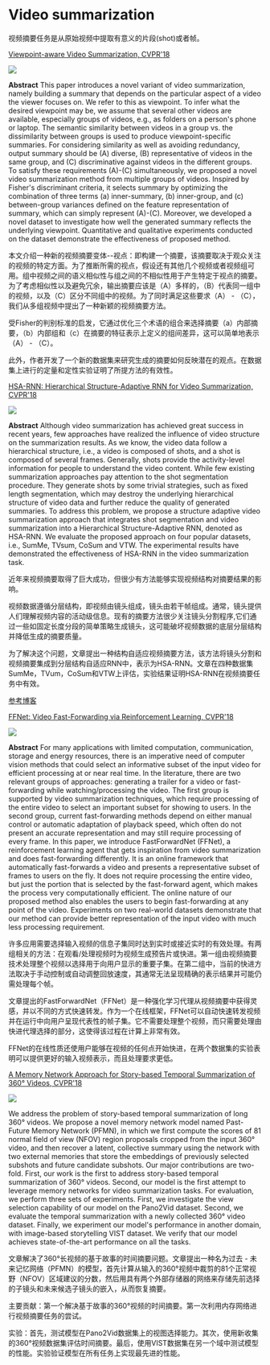 # Video summarization

视频摘要任务是从原始视频中提取有意义的片段(shot)或者帧。

[Viewpoint-aware Video Summarization, CVPR'18](https://arxiv.org/abs/1804.02843)

![](images/0038.png)

**Abstract**
This paper introduces a novel variant of video summarization, namely building a summary that depends on the particular aspect of a video the viewer focuses on. We refer to this as viewpoint. To infer what the desired viewpoint may be, we assume that several other videos are available, especially groups of videos, e.g., as folders on a person's phone or laptop. The semantic similarity between videos in a group vs. the dissimilarity between groups is used to produce viewpoint-specific summaries. For considering similarity as well as avoiding redundancy, output summary should be (A) diverse, (B) representative of videos in the same group, and (C) discriminative against videos in the different groups. To satisfy these requirements (A)-(C) simultaneously, we proposed a novel video summarization method from multiple groups of videos. Inspired by Fisher's discriminant criteria, it selects summary by optimizing the combination of three terms (a) inner-summary, (b) inner-group, and (c) between-group variances defined on the feature representation of summary, which can simply represent (A)-(C). Moreover, we developed a novel dataset to investigate how well the generated summary reflects the underlying viewpoint. Quantitative and qualitative experiments conducted on the dataset demonstrate the effectiveness of proposed method.

本文介绍一种新的视频摘要变体--视点：即构建一个摘要，该摘要取决于观众关注的视频的特定方面。为了推断所需的视点，假设还有其他几个视频或者视频组可用。组中视频之间的语义相似性与组之间的不相似性用于产生特定于视点的摘要。为了考虑相似性以及避免冗余，输出摘要应该是（A）多样的，（B）代表同一组中的视频，以及（C）区分不同组中的视频。为了同时满足这些要求（A） - （C），我们从多组视频中提出了一种新颖的视频摘要方法。

受Fisher的判别标准的启发，它通过优化三个术语的组合来选择摘要（a）内部摘要，（b）内部组和（c）在摘要的特征表示上定义的组间差异，这可以简单地表示（A） - （C）。

此外，作者开发了一个新的数据集来研究生成的摘要如何反映潜在的观点。在数据集上进行的定量和定性实验证明了所提方法的有效性。

[HSA-RNN: Hierarchical Structure-Adaptive RNN for Video Summarization, CVPR'18](http://openaccess.thecvf.com/content_cvpr_2018/papers/Zhao_HSA-RNN_Hierarchical_Structure-Adaptive_CVPR_2018_paper.pdf)

![](images/0039.png)

**Abstract**
Although video summarization has achieved great success in recent years, few approaches have realized the influence of video structure on the summarization results. As we know, the video data follow a hierarchical structure, i.e., a video is composed of shots, and a shot is composed of several frames. Generally, shots provide the activity-level information for people to understand the video content. While few existing summarization approaches pay attention to the shot segmentation procedure. They generate shots by some trivial strategies, such as fixed length segmentation, which may destroy the underlying hierarchical structure of video data and further reduce the quality of generated summaries. To address this problem, we propose a structure adaptive video summarization approach that integrates shot segmentation and video summarization into a Hierarchical Structure-Adaptive RNN, denoted as HSA-RNN. We evaluate the proposed approach on four popular datasets, i.e., SumMe, TVsum, CoSum and VTW. The experimental results have demonstrated the effectiveness of HSA-RNN in the video summarization task.

近年来视频摘要取得了巨大成功，但很少有方法能够实现视频结构对摘要结果的影响。

视频数据遵循分层结构，即视频由镜头组成，镜头由若干帧组成。通常，镜头提供人们理解视频内容的活动级信息。现有的摘要方法很少关注镜头分割程序,它们通过一些如固定长度分段的简单策略生成镜头，这可能破坏视频数据的底层分层结构并降低生成的摘要质量。

为了解决这个问题，文章提出一种结构自适应视频摘要方法，该方法将镜头分割和视频摘要集成到分层结构自适应RNN中，表示为HSA-RNN。文章在四种数据集SumMe，TVum，CoSum和VTW上评估，实验结果证明HSA-RNN在视频摘要任务中有效。

[参考博客](https://zhuanlan.zhihu.com/p/67510393)

[FFNet: Video Fast-Forwarding via Reinforcement Learning, CVPR'18](https://arxiv.org/abs/1805.02792)

![](images/0040.png)

**Abstract**
For many applications with limited computation, communication, storage and energy resources, there is an imperative need of computer vision methods that could select an informative subset of the input video for efficient processing at or near real time. In the literature, there are two relevant groups of approaches: generating a trailer for a video or fast-forwarding while watching/processing the video. The first group is supported by video summarization techniques, which require processing of the entire video to select an important subset for showing to users. In the second group, current fast-forwarding methods depend on either manual control or automatic adaptation of playback speed, which often do not present an accurate representation and may still require processing of every frame. In this paper, we introduce FastForwardNet (FFNet), a reinforcement learning agent that gets inspiration from video summarization and does fast-forwarding differently. It is an online framework that automatically fast-forwards a video and presents a representative subset of frames to users on the fly. It does not require processing the entire video, but just the portion that is selected by the fast-forward agent, which makes the process very computationally efficient. The online nature of our proposed method also enables the users to begin fast-forwarding at any point of the video. Experiments on two real-world datasets demonstrate that our method can provide better representation of the input video with much less processing requirement.

许多应用需要选择输入视频的信息子集同时达到实时或接近实时的有效处理。有两组相关的方法：在观看/处理视频时为视频生成预告片或快进。第一组由视频摘要技术处理整个视频以选择用于向用户显示的重要子集。在第二组中，当前的快进方法取决于手动控制或自动调整回放速度，其通常无法呈现精确的表示结果并可能仍需处理每个帧。

文章提出的FastForwardNet（FFNet）是一种强化学习代理从视频摘要中获得灵感，并以不同的方式快速转发。作为一个在线框架，FFNet可以自动快速转发视频并在运行中向用户呈现代表性的帧子集。它不需要处理整个视频，而只需要处理由快进代理选择的部分，这使得该过程在计算上非常有效。

FFNet的在线性质还使用户能够在视频的任何点开始快进，在两个数据集的实验表明可以提供更好的输入视频表示，而且处理要求更低。

[A Memory Network Approach for Story-based Temporal Summarization of 360° Videos, CVPR'18](https://arxiv.org/abs/1805.02838)

![](images/0041.png)

We address the problem of story-based temporal summarization of long 360° videos. We propose a novel memory network model named Past-Future Memory Network (PFMN), in which we first compute the scores of 81 normal field of view (NFOV) region proposals cropped from the input 360° video, and then recover a latent, collective summary using the network with two external memories that store the embeddings of previously selected subshots and future candidate subshots. Our major contributions are two-fold. First, our work is the first to address story-based temporal summarization of 360° videos. Second, our model is the first attempt to leverage memory networks for video summarization tasks. For evaluation, we perform three sets of experiments. First, we investigate the view selection capability of our model on the Pano2Vid dataset. Second, we evaluate the temporal summarization with a newly collected 360° video dataset. Finally, we experiment our model's performance in another domain, with image-based storytelling VIST dataset. We verify that our model achieves state-of-the-art performance on all the tasks.

文章解决了360°长视频的基于故事的时间摘要问题。文章提出一种名为过去 - 未来记忆网络（PFMN）的模型，首先计算从输入的360°视频中裁剪的81个正常视野（NFOV）区域建议的分数，然后用具有两个外部存储器的网络来存储先前选择的子镜头和未来候选子镜头的嵌入，从而恢复摘要。

主要贡献：第一个解决基于故事的360°视频的时间摘要。第一次利用内存网络进行视频摘要任务的尝试。

实验：首先，测试模型在Pano2Vid数据集上的视图选择能力。其次，使用新收集的360°视频数据集评估时间摘要。最后，使用VIST数据集在另一个域中测试模型的性能。实验验证模型在所有任务上实现最先进的性能。
